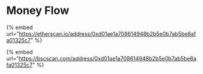 # Money Flow

{% embed url="https://etherscan.io/address/0xd01ae1a708614948b2b5e0b7ab5be6afa01325c7" %}

{% embed url="https://bscscan.com/address/0xd01ae1a708614948b2b5e0b7ab5be6afa01325c7" %}
